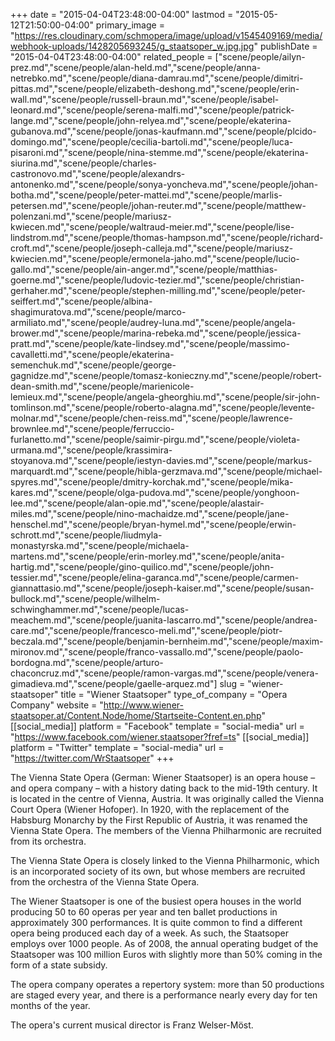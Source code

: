 +++
date = "2015-04-04T23:48:00-04:00"
lastmod = "2015-05-12T21:50:00-04:00"
primary_image = "https://res.cloudinary.com/schmopera/image/upload/v1545409169/media/webhook-uploads/1428205693245/g_staatsoper_w.jpg.jpg"
publishDate = "2015-04-04T23:48:00-04:00"
related_people = ["scene/people/ailyn-prez.md","scene/people/alan-held.md","scene/people/anna-netrebko.md","scene/people/diana-damrau.md","scene/people/dimitri-pittas.md","scene/people/elizabeth-deshong.md","scene/people/erin-wall.md","scene/people/russell-braun.md","scene/people/isabel-leonard.md","scene/people/serena-malfi.md","scene/people/patrick-lange.md","scene/people/john-relyea.md","scene/people/ekaterina-gubanova.md","scene/people/jonas-kaufmann.md","scene/people/plcido-domingo.md","scene/people/cecilia-bartoli.md","scene/people/luca-pisaroni.md","scene/people/nina-stemme.md","scene/people/ekaterina-siurina.md","scene/people/charles-castronovo.md","scene/people/alexandrs-antonenko.md","scene/people/sonya-yoncheva.md","scene/people/johan-botha.md","scene/people/peter-mattei.md","scene/people/marlis-petersen.md","scene/people/johan-reuter.md","scene/people/matthew-polenzani.md","scene/people/mariusz-kwiecen.md","scene/people/waltraud-meier.md","scene/people/lise-lindstrom.md","scene/people/thomas-hampson.md","scene/people/richard-croft.md","scene/people/joseph-calleja.md","scene/people/mariusz-kwiecien.md","scene/people/ermonela-jaho.md","scene/people/lucio-gallo.md","scene/people/ain-anger.md","scene/people/matthias-goerne.md","scene/people/ludovic-tezier.md","scene/people/christian-gerhaher.md","scene/people/stephen-milling.md","scene/people/peter-seiffert.md","scene/people/albina-shagimuratova.md","scene/people/marco-armiliato.md","scene/people/audrey-luna.md","scene/people/angela-brower.md","scene/people/marina-rebeka.md","scene/people/jessica-pratt.md","scene/people/kate-lindsey.md","scene/people/massimo-cavalletti.md","scene/people/ekaterina-semenchuk.md","scene/people/george-gagnidze.md","scene/people/tomasz-konieczny.md","scene/people/robert-dean-smith.md","scene/people/marienicole-lemieux.md","scene/people/angela-gheorghiu.md","scene/people/sir-john-tomlinson.md","scene/people/roberto-alagna.md","scene/people/levente-molnar.md","scene/people/chen-reiss.md","scene/people/lawrence-brownlee.md","scene/people/ferruccio-furlanetto.md","scene/people/saimir-pirgu.md","scene/people/violeta-urmana.md","scene/people/krassimira-stoyanova.md","scene/people/iestyn-davies.md","scene/people/markus-marquardt.md","scene/people/hibla-gerzmava.md","scene/people/michael-spyres.md","scene/people/dmitry-korchak.md","scene/people/mika-kares.md","scene/people/olga-pudova.md","scene/people/yonghoon-lee.md","scene/people/alan-opie.md","scene/people/alastair-miles.md","scene/people/nino-machaidze.md","scene/people/jane-henschel.md","scene/people/bryan-hymel.md","scene/people/erwin-schrott.md","scene/people/liudmyla-monastyrska.md","scene/people/michaela-martens.md","scene/people/erin-morley.md","scene/people/anita-hartig.md","scene/people/gino-quilico.md","scene/people/john-tessier.md","scene/people/elina-garanca.md","scene/people/carmen-giannattasio.md","scene/people/joseph-kaiser.md","scene/people/susan-bullock.md","scene/people/wilhelm-schwinghammer.md","scene/people/lucas-meachem.md","scene/people/juanita-lascarro.md","scene/people/andrea-care.md","scene/people/francesco-meli.md","scene/people/piotr-beczala.md","scene/people/benjamin-bernheim.md","scene/people/maxim-mironov.md","scene/people/franco-vassallo.md","scene/people/paolo-bordogna.md","scene/people/arturo-chaconcruz.md","scene/people/ramon-vargas.md","scene/people/venera-gimadieva.md","scene/people/gaelle-arquez.md"]
slug = "wiener-staatsoper"
title = "Wiener Staatsoper"
type_of_company = "Opera Company"
website = "http://www.wiener-staatsoper.at/Content.Node/home/Startseite-Content.en.php"
[[social_media]]
platform = "Facebook"
template = "social-media"
url = "https://www.facebook.com/wiener.staatsoper?fref=ts"
[[social_media]]
platform = "Twitter"
template = "social-media"
url = "https://twitter.com/WrStaatsoper"
+++

The Vienna State Opera (German: Wiener Staatsoper) is an opera house – and opera company – with a history dating back to the mid-19th century. It is located in the centre of Vienna, Austria. It was originally called the Vienna Court Opera (Wiener Hofoper). In 1920, with the replacement of the Habsburg Monarchy by the First Republic of Austria, it was renamed the Vienna State Opera. The members of the Vienna Philharmonic are recruited from its orchestra.

The Vienna State Opera is closely linked to the Vienna Philharmonic, which is an incorporated society of its own, but whose members are recruited from the orchestra of the Vienna State Opera.

The Wiener Staatsoper is one of the busiest opera houses in the world producing 50 to 60 operas per year and ten ballet productions in approximately 300 performances. It is quite common to find a different opera being produced each day of a week. As such, the Staatsoper employs over 1000 people. As of 2008, the annual operating budget of the Staatsoper was 100 million Euros with slightly more than 50% coming in the form of a state subsidy.

The opera company operates a repertory system: more than 50 productions are staged every year, and there is a performance nearly every day for ten months of the year.

The opera's current musical director is Franz Welser-Möst.
